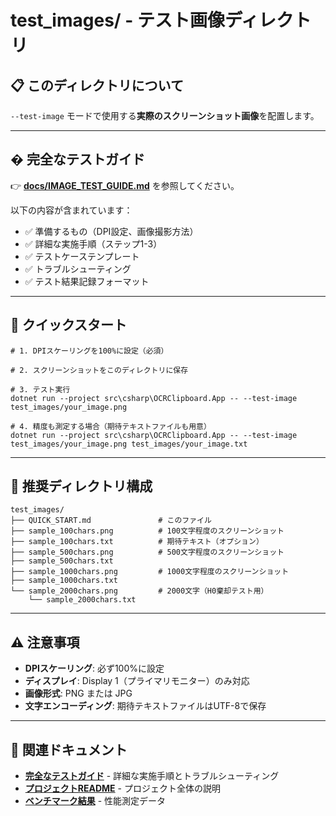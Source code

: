 # test_images/ - テスト画像ディレクトリ

## 📋 このディレクトリについて

`--test-image` モードで使用する**実際のスクリーンショット画像**を配置します。

---

## � 完全なテストガイド

👉 **[docs/IMAGE_TEST_GUIDE.md](../docs/IMAGE_TEST_GUIDE.md)** を参照してください。

以下の内容が含まれています：
- ✅ 準備するもの（DPI設定、画像撮影方法）
- ✅ 詳細な実施手順（ステップ1-3）
- ✅ テストケーステンプレート
- ✅ トラブルシューティング
- ✅ テスト結果記録フォーマット

---

## 🚀 クイックスタート

```pwsh
# 1. DPIスケーリングを100%に設定（必須）

# 2. スクリーンショットをこのディレクトリに保存

# 3. テスト実行
dotnet run --project src\csharp\OCRClipboard.App -- --test-image test_images/your_image.png

# 4. 精度も測定する場合（期待テキストファイルも用意）
dotnet run --project src\csharp\OCRClipboard.App -- --test-image test_images/your_image.png test_images/your_image.txt
```

---

## 📂 推奨ディレクトリ構成

```
test_images/
├── QUICK_START.md               # このファイル
├── sample_100chars.png          # 100文字程度のスクリーンショット
├── sample_100chars.txt          # 期待テキスト（オプション）
├── sample_500chars.png          # 500文字程度のスクリーンショット
├── sample_500chars.txt
├── sample_1000chars.png         # 1000文字程度のスクリーンショット
├── sample_1000chars.txt
└── sample_2000chars.png         # 2000文字（H0棄却テスト用）
    └── sample_2000chars.txt
```

---

## ⚠️ 注意事項

- **DPIスケーリング**: 必ず100%に設定
- **ディスプレイ**: Display 1（プライマリモニター）のみ対応
- **画像形式**: PNG または JPG
- **文字エンコーディング**: 期待テキストファイルはUTF-8で保存

---

## 📖 関連ドキュメント

- **[完全なテストガイド](../docs/IMAGE_TEST_GUIDE.md)** - 詳細な実施手順とトラブルシューティング
- **[プロジェクトREADME](../README.md)** - プロジェクト全体の説明
- **[ベンチマーク結果](../docs/BENCHMARK.md)** - 性能測定データ
